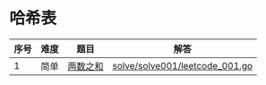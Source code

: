 # 哈希表

<!--- table -->

| 序号 | 难度 | 题目                                                 | 解答                                                             |
| ---- | ---- | ---------------------------------------------------- | ---------------------------------------------------------------- |
| 1    | 简单 | [两数之和](https://leetcode-cn.com/problems/two-sum) | [solve/solve001/leetcode_001.go](solve/solve001/leetcode_001.go) |
